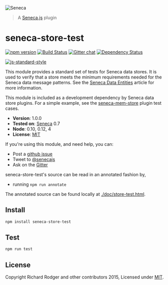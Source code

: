 ![Seneca](http://senecajs.org/files/assets/seneca-logo.png)
> A [Seneca.js][] plugin

# seneca-store-test

[![npm version][npm-badge]][npm-url]
[![Build Status][travis-badge]][travis-url]
[![Gitter chat][gitter-badge]][gitter-url]
[![Dependency Status][david-badge]][david-url]


[![js-standard-style][standard-badge]][standard-style]

This module provides a standard set of tests for Seneca data stores. It is used to verify that a store meets the minimum requirements needed for the Seneca data message patterns. 
See the [Seneca Data Entities](http://senecajs.org/tutorials/understanding-data-entities.html) article for more information.

This module is included as a development dependency by Seneca data store plugins. For a simple example, see the [seneca-mem-store](https://github.com/senecajs/seneca-mem-store/blob/master/test/mem.test.js) plugin test cases.

- __Version__: 1.0.0
- __Tested on__: [Seneca][seneca-github] 0.7
- __Node__: 0.10, 0.12, 4
- __License__: [MIT][]

If you're using this module, and need help, you can:

- Post a [github issue](https://github.com/senecajs/seneca-store-test/issues)
- Tweet to [@senecajs](http://twitter.com/senecajs)
- Ask on the [Gitter][gitter-url]

seneca-store-test's source can be read in an annotated fashion by,
- running `npm run annotate`

The annotated source can be found locally at [./doc/store-test.html]().

## Install

```sh
npm install seneca-store-test
```

## Test

```sh
npm run test
```

## License
Copyright Richard Rodger and other contributors 2015, Licensed under [MIT][].

[npm-badge]: https://badge.fury.io/js/seneca-store-test.svg
[npm-url]: https://badge.fury.io/js/seneca-store-test
[travis-badge]: https://travis-ci.org/senecajs/seneca-store-test.svg?branch=master
[travis-url]: https://travis-ci.org/senecajs/seneca-store-test
[gitter-badge]: https://badges.gitter.im/Join%20Chat.svg
[gitter-url]: https://gitter.im/senecajs/seneca
[standard-badge]: https://raw.githubusercontent.com/feross/standard/master/badge.png
[standard-style]: https://github.com/feross/standard
[MIT]: ./LICENSE
[seneca-github]: https://github.com/senecajs/seneca
[Senecajs org]: https://github.com/senecajs/
[Seneca.js]: https://www.npmjs.com/package/seneca
[david-badge]: https://david-dm.org/senecajs/seneca-store-test.svg
[david-url]: https://david-dm.org/senecajs/seneca-store-test
